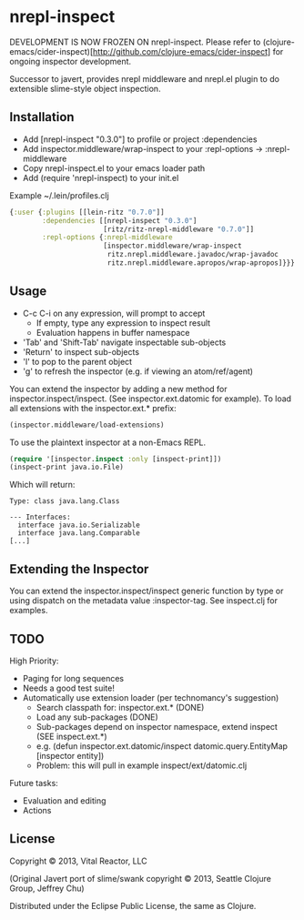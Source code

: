 nrepl-inspect
=============

DEVELOPMENT IS NOW FROZEN ON nrepl-inspect.  Please refer to (clojure-emacs/cider-inspect)[http://github.com/clojure-emacs/cider-inspect] for ongoing inspector development.

Successor to javert, provides nrepl middleware and nrepl.el plugin to
do extensible slime-style object inspection.

## Installation

- Add [nrepl-inspect "0.3.0"] to profile or project :dependencies
- Add inspector.middleware/wrap-inspect to your :repl-options -> :nrepl-middleware
- Copy nrepl-inspect.el to your emacs loader path 
- Add (require 'nrepl-inspect) to your init.el

Example ~/.lein/profiles.clj

```clj
{:user {:plugins [[lein-ritz "0.7.0"]]
        :dependencies [[nrepl-inspect "0.3.0"]
                       [ritz/ritz-nrepl-middleware "0.7.0"]]
        :repl-options {:nrepl-middleware
                       [inspector.middleware/wrap-inspect
                        ritz.nrepl.middleware.javadoc/wrap-javadoc
                        ritz.nrepl.middleware.apropos/wrap-apropos]}}}
```

## Usage

- C-c C-i on any expression, will prompt to accept
    - If empty, type any expression to inspect result
    - Evaluation happens in buffer namespace
- 'Tab' and 'Shift-Tab' navigate inspectable sub-objects
- 'Return' to inspect sub-objects
- 'l' to pop to the parent object
- 'g' to refresh the inspector (e.g. if viewing an atom/ref/agent)

You can extend the inspector by adding a new method for inspector.inspect/inspect.  (See inspector.ext.datomic for example).  To load all extensions with the inspector.ext.* prefix:

```clj
(inspector.middleware/load-extensions)
```

To use the plaintext inspector at a non-Emacs REPL.

```clj
(require '[inspector.inspect :only [inspect-print]])
(inspect-print java.io.File)
```
Which will return:

```
Type: class java.lang.Class

--- Interfaces: 
  interface java.io.Serializable
  interface java.lang.Comparable
[...]
```

## Extending the Inspector

You can extend the inspector.inspect/inspect generic function by type
or using dispatch on the metadata value :inspector-tag.  See
inspect.clj for examples.

## TODO

High Priority:
- Paging for long sequences
- Needs a good test suite!
- Automatically use extension loader (per technomancy's suggestion)
    - Search classpath for: inspector.ext.* (DONE)
    - Load any sub-packages (DONE)
    - Sub-packages depend on inspector namespace, extend inspect (SEE inspect.ext.*)
    - e.g. (defun inspector.ext.datomic/inspect datomic.query.EntityMap [inspector entity])
    - Problem: this will pull in example inspect/ext/datomic.clj

Future tasks:
- Evaluation and editing
- Actions


## License

Copyright © 2013, Vital Reactor, LLC

(Original Javert port of slime/swank copyright © 2013, Seattle Clojure Group, Jeffrey Chu)

Distributed under the Eclipse Public License, the same as Clojure.

